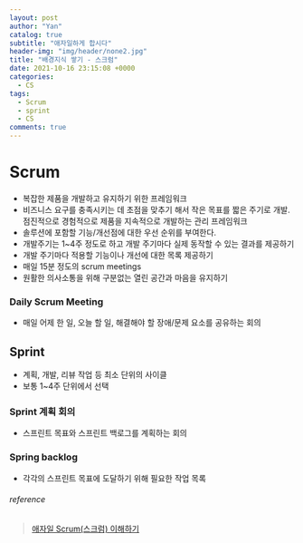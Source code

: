 ```yaml
---
layout: post
author: "Yan"
catalog: true
subtitle: "애자일하게 합시다"
header-img: "img/header/none2.jpg"
title: "배경지식 쌓기 - 스크럼"
date: 2021-10-16 23:15:08 +0000
categories:
  - CS
tags:
  - Scrum
  - sprint
  - CS
comments: true
---
```


# Scrum

- 복잡한 제품을 개발하고 유지하기 위한 프레임워크
- 비즈니스 요구를 충족시키는 데 초점을 맞추기 해서 작은 목표를 짧은 주기로 개발. 점진적으로 경험적으로 제품을 지속적으로 개발하는 관리 프레임워크
- 솔루션에 포함할 기능/개선점에 대한 우선 순위를 부여한다.
- 개발주기는 1~4주 정도로 하고 개발 주기마다 실제 동작할 수 있는 결과를 제공하기
- 개발 주기마다 적용할 기능이나 개선에 대한 목록 제공하기
- 매일 15분 정도의 scrum meetings
- 원활한 의사소통을 위해 구분없는 열린 공간과 마음을 유지하기

### Daily Scrum Meeting

- 매일 어제 한 일, 오늘 할 일, 해결해야 할 장애/문제 요소를 공유하는 회의

## Sprint

- 계획, 개발, 리뷰 작업 등 최소 단위의 사이클
- 보통 1~4주 단위에서 선택

### Sprint 계획 회의

- 스프린트 목표와 스프린트 백로그를 계획하는 회의

### Spring backlog

- 각각의 스프린트 목표에 도달하기 위해 필요한 작업 목록

###### reference

> [애자일 Scrum(스크럼) 이해하기](https://medium.com/dtevangelist/scrum-dfc6523a3604)
